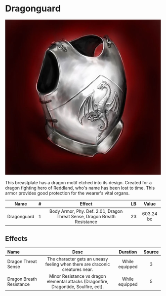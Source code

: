 # Dragonguard

![Copyright](Dragonguard.webp)



This breastplate has a dragon motif etched into its design. Created for a dragon fighting hero of Reddland, who's name has been lost to time. This armor provides good protection for the wearer's vital organs.



|    Name    | # |                                  Effect                                  | LB |   Value   |
| :---------: | :-: | :-----------------------------------------------------------------------: | :-: | :-------: |
| Dragonguard | 1 | Body Armor, Phy. Def. 2.01, Dragon Threat Sense, Dragon Breath Resistance | 23 | 603.24 bc |

## Effects

| Name                     |                                        Desc                                        |    Duration    | Source |
| :----------------------- | :-----------------------------------------------------------------------------------: | :------------: | :-----------: |
| Dragon Threat Sense      |     The character gets an uneasy feeling when there are draconic creatures near.     | While equipped |       3       |
| Dragon Breath Resistance | Minor Resistance vs dragon elemental attacks (Dragonfire, Dragontide, Soulfire, ect). | While equipped |       5       |

